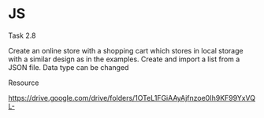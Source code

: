 # JS

Task 2.8

Create an online store with a shopping cart which stores in local storage with a similar design as in the examples. Create and import a list from a JSON file. Data type can be changed

Resource

https://drive.google.com/drive/folders/1OTeL1FGiAAyAjfnzoe0Ih9KF99YxVQL-

<!-- по вимогам:

біля кожного поля у фільтрі по компаніям має бути каунтер кількості елементів для цього фільтра. Також він має мінятися залежно від інших фільтрів(не по компаніям).
Якщо значення у елемента фільтра 0, він має бути неактивний.
Корзина має бути активна з можливістю видалення доданих в неї елементів.
Корзина має містити кнопку видалити всі одразу елементи в ній
 -->
